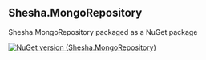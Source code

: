 ## Shesha.MongoRepository  

Shesha.MongoRepository packaged as a NuGet package

[![NuGet version (Shesha.MongoRepository)](https://img.shields.io/nuget/v/Shesha.MongoRepository?style=flat-square)](https://www.nuget.org/packages/Shesha.MongoRepository/)
